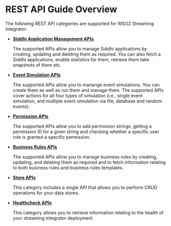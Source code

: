 # REST API Guide Overview

The following REST API categories are supported for WSO2 Streaming Integrator:

- [**Siddhi Application Management APIs**](siddhi-Application-Management-APIs.md)

    The supported APIs allow you to manage Siddhi applications by creating, updating and deleting them as required. You can also fetch a Siddhi applications, enable statistics for them, retrieve them take snapshots of them etc.

- [**Event Simulation APIs**](event-simulation-apis.md)

    The supported APIs allow you to manange event simulations. You can create them as well as run them and manage them. The supported APIs cover actions for all four types of simulation (i.e., single event simulation, and multiple event simulation via file, database and random events).

- [**Permission APIs**](permission-apis.md)

    The supported APIs allow you to add permission strings, getting a permission ID for a given string and checking whether a specific user role is granted a specific permission.

- [**Business Rules APIs**](business-Rules-APIs.md)

    The supported APIs allow you to manage business rules by creating, updating, and deleting them as required and to fetch information relating to both business rules and business rules templates.

- [**Store APIs**](store-APIs.md)

    This category includes a single API that allows you to perform CRUD operations for your data stores.

- [**Healthcheck APIs**](healthcheck-APIs.md)

    This category allows you to retrieve information relating to the health of your streaming integrator deployment.